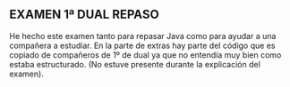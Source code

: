 ## EXAMEN 1ª DUAL REPASO
He hecho este examen tanto para repasar Java como para ayudar a una compañera a estudiar. En la parte de extras hay parte del código que es copiado de compañeros de 1º de dual ya que no entendía muy bien como estaba estructurado. (No estuve presente durante la explicación del examen). 
